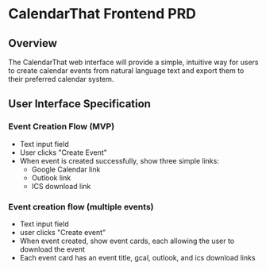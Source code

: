 # CalendarThat Frontend PRD

## Overview
The CalendarThat web interface will provide a simple, intuitive way for users to create calendar events from natural language text and export them to their preferred calendar system.

## User Interface Specification
### Event Creation Flow (MVP)
   - Text input field
   - User clicks "Create Event"
   - When event is created successfully, show three simple links:
     - Google Calendar link
     - Outlook link
     - ICS download link

### Event creation flow (multiple events)
 - Text input field
 - user clicks "Create event"
 - When event created, show event cards, each allowing the user to download the event
  - Each event card has an event title, gcal, outlook, and ics download links